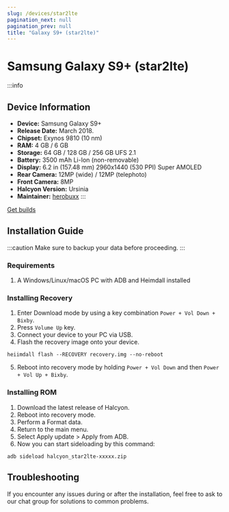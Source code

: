 ```yaml
---
slug: /devices/star2lte
pagination_next: null
pagination_prev: null
title: "Galaxy S9+ (star2lte)"
---
```


# Samsung Galaxy S9+ (star2lte)
:::info
## Device Information

- **Device:** Samsung Galaxy S9+
- **Release Date:** March 2018.
- **Chipset:** 	Exynos 9810 (10 nm)
- **RAM:** 4  GB / 6 GB
- **Storage:** 64 GB / 128 GB / 256 GB UFS 2.1
- **Battery:** 3500 mAh Li-Ion (non-removable)
- **Display:** 6.2 in (157.48 mm) 2960x1440 (530 PPI) Super AMOLED
- **Rear Camera:** 12MP (wide) / 12MP (telephoto)
- **Front Camera:** 8MP
- **Halcyon Version:** Ursinia
- **Maintainer:** [herobuxx](https://github.com/herobuxx)
:::

<a href="https://www.pling.com/p/2058150/" class="button button--primary">Get builds</a>

## Installation Guide
:::caution
Make sure to backup your data before proceeding.
:::

### Requirements
1. A Windows/Linux/macOS PC with ADB and Heimdall installed

### Installing Recovery
1. Enter Download mode by using a key combination `Power + Vol Down + Bixby`.
2. Press `Volume Up` key.
3. Connect your device to your PC via USB.
4. Flash the recovery image onto your device.
```
heiimdall flash --RECOVERY recovery.img --no-reboot
```
5. Reboot into recovery mode by holding `Power + Vol Down` and then `Power + Vol Up + Bixby`.

### Installing ROM
1. Download the latest release of Halcyon.
2. Reboot into recovery mode.
3. Perform a Format data.
4. Return to the main menu.
5. Select Apply update > Apply from ADB.
6. Now you can start sideloading by this command:
```
adb sideload halcyon_star2lte-xxxxx.zip
```

## Troubleshooting

If you encounter any issues during or after the installation, feel free to ask to our chat group for solutions to common problems.
